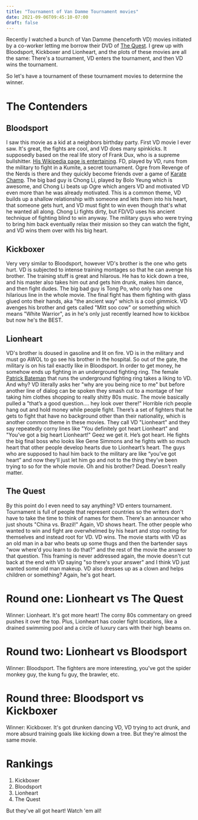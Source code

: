 ```yaml
---
title: "Tournament of Van Damme Tournament movies"
date: 2021-09-06T09:45:10-07:00
draft: false
---
```


Recently I watched a bunch of Van Damme (henceforth VD) movies initiated by a co-worker letting me borrow their DVD of [The Quest](https://www.imdb.com/title/tt0117420/?ref_=fn_al_tt_2). I grew up with Bloodsport, Kickboxer and Lionheart, and the plots of these movies are all the same: There's a tournament, VD enters the tournament, and then VD wins the tournament.

So let's have a tournament of these tournament movies to determine the winner.

# The Contenders

## Bloodsport

I saw this movie as a kid at a neighbors birthday party. First VD movie I ever saw. It's great, the fights are cool, and VD does many spinkicks. It supposedly based on the real life story of Frank Dux, who is a supreme bullshitter. [His Wikipedia page is entertaining](https://en.wikipedia.org/wiki/Frank_Dux). FD, played by VD, runs from the military to fight in a Kumite, a secret tournament. Ogre from Revenge of the Nerds is there and they quickly become friends over a game of [Karate Champ](https://en.wikipedia.org/wiki/Karate_Champ). The big bad guy is Chong Li, played by Bolo Yeung which is awesome, and Chong Li beats up Ogre which angers VD and motivated VD even more than he was already motivated. This is a common theme, VD builds up a shallow relationship with someone and lets them into his heart, that someone gets hurt, and VD must fight to win even though that's what he wanted all along. Chong Li fights dirty, but FD/VD uses his ancient technique of fighting blind to win anyway. The military guys who were trying to bring him back eventually relax their mission so they can watch the fight, and VD wins them over with his big heart.

## Kickboxer

Very very similar to Bloodsport, however VD's brother is the one who gets hurt. VD is subjected to intense training montages so that he can avenge his brother. The training stuff is great and hilarous. He has to kick down a tree, and his master also takes him out and gets him drunk, makes him dance, and then fight dudes. The big bad guy is Tong Po, who only has one hilarious line in the whole movie. The final fight has them fighting with glass glued onto their hands, aka "the ancient way" which is a cool gimmick. VD avenges his brother and gets called "Mitt soo cow" or something which means "White Warrior", as in he's only just recently learned how to kickbox but now he's the BEST.

## Lionheart

VD's brother is doused in gasoline and lit on fire. VD is in the military and must go AWOL to go see his brother in the hospital. So out of the gate, the military is on his tail exactly like in Bloodsport. In order to get money, he somehow ends up fighting in an underground fighting ring. The female [Patrick Bateman](https://en.wikipedia.org/wiki/Patrick_Bateman) that runs the underground fighting ring takes a liking to VD. And why? VD literally asks her "why are you being nice to me" but before another line of dialog can be spoken they smash cut to a montage of her taking him clothes shopping to really shitty 80s music. The movie basically pulled a "that’s a good question.... hey look over there!" Horrible rich people hang out and hold money while people fight. There’s a set of fighters that he gets to fight that have no background other than their nationality, which is another common theme in these movies. They call VD "Lionheart" and they say repeatedly corny lines like "You definitely got heart Lionheart" and "You’ve got a big heart Lionheart!" Geez we get it. He’s got heart. He fights the big final boss who looks like Gene Simmons and he fights with so much heart that other people develop hearts due to Lionheart’s heart. The guys who are supposed to haul him back to the military are like “you’ve got heart” and now they'll just let him go and not to the thing they’ve been trying to so for the whole movie. Oh and his brother? Dead. Doesn't really matter.

## The Quest

By this point do I even need to say anything? VD enters tournament. Tournament is full of people that represent countries so the writers don't have to take the time to think of names for them. There's an announcer who just shouts "China vs. Brazil!" Again, VD shows heart. The other people who wanted to win and fight are overwhelmed by his heart and stop rooting for themselves and instead root for VD. VD wins. The movie starts with VD as an old man in a bar who beats up some thugs and then the bartender says "wow where'd you learn to do that?" and the rest of the movie the answer to that question. This framing is never addressed again, the movie doesn't cut back at the end with VD saying "so there's your answer" and I think VD just wanted some old man makeup. VD also dresses up as a clown and helps children or something? Again, he's got heart.

# Round one: Lionheart vs The Quest

Winner: Lionheart. It's got more heart! The corny 80s commentary on greed pushes it over the top. Plus, Lionheart has cooler fight locations, like a drained swimming pool and a circle of luxury cars with their high beams on.

# Round two: Lionheart vs Bloodsport

Winner: Bloodsport. The fighters are more interesting, you've got the spider monkey guy, the kung fu guy, the brawler, etc.

# Round three: Bloodsport vs Kickboxer

Winner: Kickboxer. It's got drunken dancing VD, VD trying to act drunk, and more absurd training goals like kicking down a tree. But they're almost the same movie.

# Rankings

1. Kickboxer
2. Bloodsport
3. Lionheart
4. The Quest

But they've all got heart! Watch 'em all!
